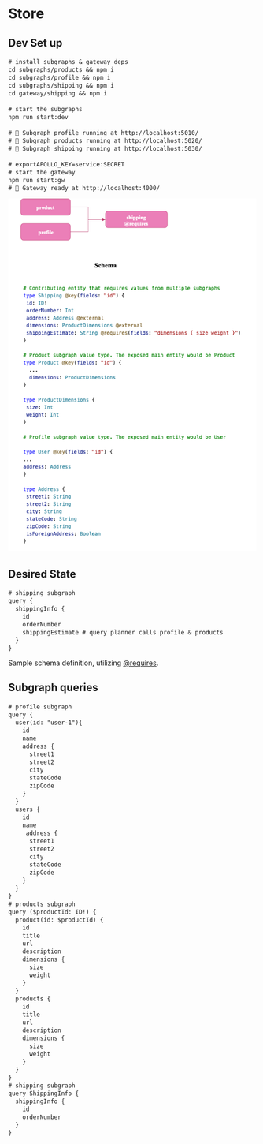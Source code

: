 # Store

## Dev Set up

```
# install subgraphs & gateway deps
cd subgraphs/products && npm i 
cd subgraphs/profile && npm i 
cd subgraphs/shipping && npm i
cd gateway/shipping && npm i 

# start the subgraphs
npm run start:dev

# 🚀 Subgraph profile running at http://localhost:5010/
# 🚀 Subgraph products running at http://localhost:5020/
# 🚀 Subgraph shipping running at http://localhost:5030/

# exportAPOLLO_KEY=service:SECRET
# start the gateway
npm run start:gw
# 🚀 Gateway ready at http://localhost:4000/
```

![Desired State](fed-2-requires.png)

## Desired State

```
# shipping subgraph
query {
  shippingInfo {
    id
    orderNumber
    shippingEstimate # query planner calls profile & products
  }
}
```

Sample schema definition, utilizing [@requires](https://www.apollographql.com/docs/federation/entities-advanced#using-requires-with-object-subfields).

## Subgraph queries
```
# profile subgraph
query {
  user(id: "user-1"){
    id
    name
    address {
      street1
      street2
      city
      stateCode
      zipCode
    }
  }
  users {
    id
    name
     address {
      street1
      street2
      city
      stateCode
      zipCode
    }
  }
}
# products subgraph
query ($productId: ID!) {
  product(id: $productId) {
    id
    title
    url
    description
    dimensions {
      size
      weight
    }
  }
  products {
    id
    title
    url
    description
    dimensions {
      size
      weight
    }
  }
}
# shipping subgraph
query ShippingInfo {
  shippingInfo {
    id
    orderNumber
  }
}
```
